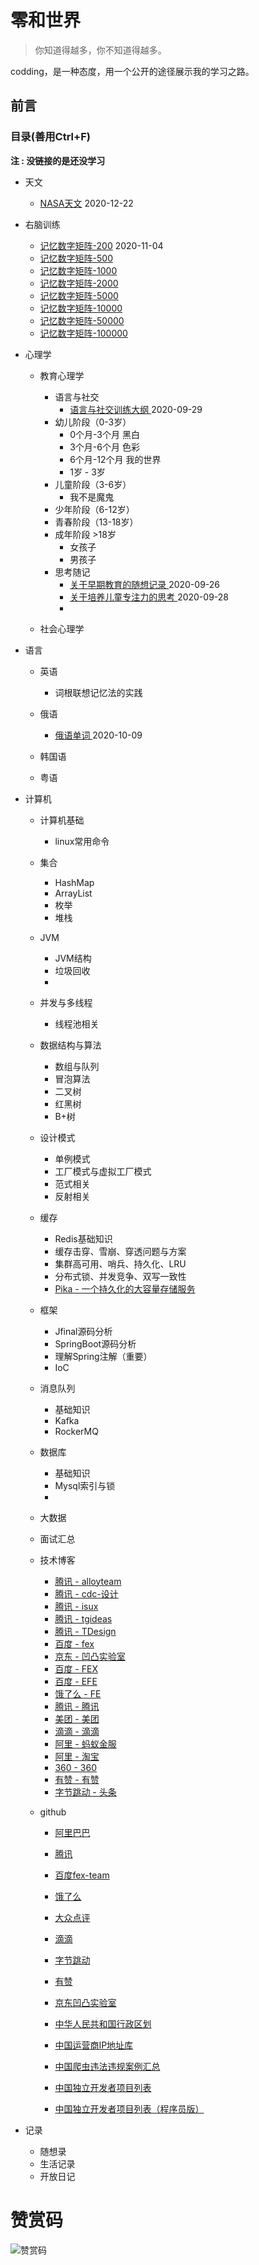 # 零和世界

> 你知道得越多，你不知道得越多。

codding，是一种态度，用一个公开的途径展示我的学习之路。

## 前言

### 目录(善用Ctrl+F)
**注 : 没链接的是还没学习**

  - 天文
    - [NASA天文](https://www.google.com/sky/) 2020-12-22

  - 右脑训练
    - [记忆数字矩阵-200](http://api.yiung.com/api/memory/getDigitalMatrix?rowsNumber=20&columnsNumber=10) 2020-11-04
    - [记忆数字矩阵-500](http://api.yiung.com/api/memory/getDigitalMatrix?rowsNumber=20&columnsNumber=25) 
    - [记忆数字矩阵-1000](http://api.yiung.com/api/memory/getDigitalMatrix?rowsNumber=20&columnsNumber=50)
    - [记忆数字矩阵-2000](http://api.yiung.com/api/memory/getDigitalMatrix?rowsNumber=20&columnsNumber=100)
    - [记忆数字矩阵-5000](http://api.yiung.com/api/memory/getDigitalMatrix?rowsNumber=20&columnsNumber=250)
    - [记忆数字矩阵-10000](http://api.yiung.com/api/memory/getDigitalMatrix?rowsNumber=20&columnsNumber=500)
    - [记忆数字矩阵-50000](http://api.yiung.com/api/memory/getDigitalMatrix?rowsNumber=20&columnsNumber=2500)
    - [记忆数字矩阵-100000](http://api.yiung.com/api/memory/getDigitalMatrix?rowsNumber=20&columnsNumber=5000)
    
- 心理学

  - 教育心理学
    - 语言与社交
      - [ 语言与社交训练大纲 ](/doc/语言与社交训练大纲.md) 2020-09-29
    - 幼儿阶段（0-3岁）
      - 0个月-3个月 黑白
      - 3个月-6个月 色彩
      - 6个月-12个月 我的世界
      - 1岁 - 3岁 
    - 儿童阶段（3-6岁）
      - 我不是魔鬼
    - 少年阶段（6-12岁）
    - 青春阶段（13-18岁）
    - 成年阶段 >18岁
      - 女孩子
      - 男孩子
    - 思考随记
      - [ 关于早期教育的随想记录 ](/doc/关于早期教育的随想记录.md) 2020-09-26
      - [ 关于培养儿童专注力的思考 ](/doc/关于培养儿童专注力的思考.md) 2020-09-28
      - 
    
  - 社会心理学
  
- 语言

  - 英语
    - 词根联想记忆法的实践
  
  - 俄语
    - [ 俄语单词 ](/doc/俄语单词.md) 2020-10-09
  
  - 韩国语
  
  - 粤语
  


- 计算机

  - 计算机基础

    - linux常用命令
    
  - 集合
    - HashMap
    - ArrayList
    - 枚举
    - 堆栈
    
  - JVM
    - JVM结构
    - 垃圾回收
    -
    
  - 并发与多线程
    - 线程池相关
    
  - 数据结构与算法
    - 数组与队列
    - 冒泡算法
    - 二叉树
    - 红黑树
    - B+树
    
  - 设计模式
    - 单例模式
    - 工厂模式与虚拟工厂模式
    - 范式相关
    - 反射相关
  
  - 缓存
    - Redis基础知识
    - 缓存击穿、雪崩、穿透问题与方案
    - 集群高可用、哨兵、持久化、LRU
    - 分布式锁、并发竞争、双写一致性
    - [Pika - 一个持久化的大容量存储服务](https://github.com/OpenAtomFoundation/pika)
  
  - 框架
    - Jfinal源码分析
    - SpringBoot源码分析
    - 理解Spring注解（重要）
    - IoC
  
  - 消息队列
    - 基础知识
    - Kafka
    - RockerMQ
  
  - 数据库
    - 基础知识
    - Mysql索引与锁
    - 
  
  - 大数据
  
  - 面试汇总
  
  - 技术博客
    - [腾讯 - alloyteam](http://www.alloyteam.com)
    - [腾讯 - cdc-设计](https://cdc.tencent.com)
    - [腾讯 - isux](https://isux.tencent.com)
    - [腾讯 - tgideas](https://tgideas.qq.com)
    - [腾讯 - TDesign](https://tdesign.tencent.com)
    - [百度 - fex](http://fex.baidu.com)
    - [京东 - 凹凸实验室](https://aotu.io)
    - [百度 - FEX](http://fex.baidu.com)
    - [百度 - EFE](http://efe.baidu.com)
    - [饿了么 - FE](https://fe.ele.me)
    - [腾讯 - 腾讯](http://www.alloyteam.com)
    - [美团 - 美团](https://tech.meituan.com)
    - [滴滴 - 滴滴](https://didi.github.io)
    - [阿里 - 蚂蚁金服](https://ant.design)
    - [阿里 - 淘宝](http://taobaofed.org)
    - [360 - 360](https://75team.com)
    - [有赞 - 有赞](https://tech.youzan.com)
    - [字节跳动 - 头条](https://tech.youzan.com)
  - github
    - [阿里巴巴](https://github.com/alibaba)
    - [腾讯](https://github.com/AlloyTeam)
    - [百度fex-team](https://github.com/fex-team)
    - [饿了么](https://github.com/eleme)
    - [大众点评](https://github.com/dianping)
    - [滴滴](https://github.com/didi)
    - [字节跳动](https://github.com/bytedance)
    - [有赞](https://github.com/youzan)
    - [京东凹凸实验室](https://github.com/o2team)
    
    - [中华人民共和国行政区划](https://github.com/modood/Administrative-divisions-of-China)
    - [中国运营商IP地址库](https://github.com/gaoyifan/china-operator-ip)
    - [中国爬虫违法违规案例汇总](https://github.com/HiddenStrawberry/Crawler_Illegal_Cases_In_China)
    - [中国独立开发者项目列表](https://github.com/1c7/chinese-independent-developer)
    - [中国独立开发者项目列表（程序员版）](https://github.com/1c7/chinese-independent-developer/blob/master/README-Programmer-Edition.md)
    
    
- 记录
  - 随想录
  - 生活记录
  - 开放日记
    
    
# 赞赏码
![赞赏码](/images/赞赏码.jpg)

